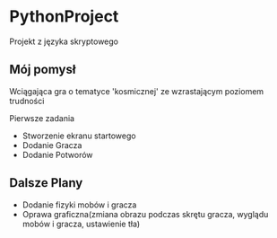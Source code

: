 # PythonProject
Projekt z języka skryptowego
<h2> Mój pomysł </h2>
<p> Wciągająca gra o tematyce 'kosmicznej' ze wzrastającym poziomem trudności</p>
<p> Pierwsze zadania </p>
<ul>
  <li> Stworzenie ekranu startowego </li>
  <li> Dodanie Gracza </li>
  <li> Dodanie Potworów</li>
 </ul>
 
 <h2> Dalsze Plany </h2>
 <ul>
  <li> Dodanie fizyki mobów i gracza</li>
  <li> Oprawa graficzna(zmiana obrazu podczas skrętu gracza, wyglądu mobów i gracza, ustawienie tła)</li>
 <ul> 
